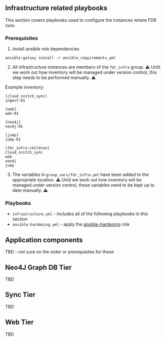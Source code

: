 ## Infrastructure related playbooks

This section covers playbooks used to configure the instances where FDR runs.

### Prerequisites

1. Install ansible role dependencies

```
ansible-galaxy install -r ansible_requirements.yml
```

2. All infrastructure instances are members of the `fdr_infra` group.
:warning: Until we work out how inventory will be managed under version control, this step needs to be performed manually. :warning:

Example inventory:

```
[cloud_snitch_sync]
ingest-01

[web]
web-01

[neo4j]
neo4j-01

[jump]
jump-01

[fdr_infra:children]
cloud_snitch_sync
web
neo4j
jump
```

3. The variables in `group_vars/fdr_infra.yml` have been added to the appropriate location.
:warning: Until we work out how inventory will be managed under version control, these variables need to be kept up to date manually. :warning:

### Playbooks

 - `infrastructure.yml` - includes all of the following playbooks in this section
 - `ansible-hardening.yml` - apply the [ansible-hardening](https://github.com/openstack/ansible-hardening/) role

## Application components

TBD - not sure on the order or prerequisites for these

## Neo4J Graph DB Tier

TBD

## Sync Tier

TBD

## Web Tier

TBD

